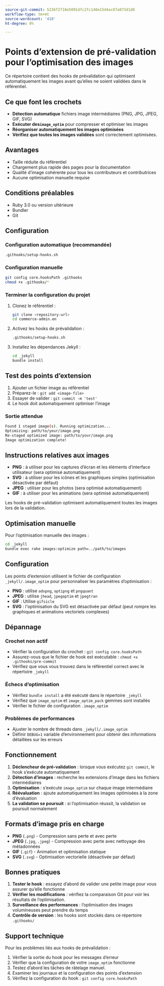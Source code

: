```yaml
---
source-git-commit: 5236f2718e5091dfc2fc140e15d4ac87a073d1d0
workflow-type: tm+mt
source-wordcount: '410'
ht-degree: 0%

---
```

# Points d’extension de pré-validation pour l’optimisation des images

Ce répertoire contient des hooks de prévalidation qui optimisent automatiquement les images avant qu’elles ne soient validées dans le référentiel.

## Ce que font les crochets

- **Détection automatique** fichiers image intermédiaires (PNG, JPG, JPEG, GIF, SVG)
- **Exécuter des`image_optim`** pour compresser et optimiser les images
- **Réorganiser automatiquement les images optimisées**
- **Vérifiez que toutes les images validées** sont correctement optimisées.

## Avantages

- Taille réduite du référentiel
- Chargement plus rapide des pages pour la documentation
- Qualité d’image cohérente pour tous les contributeurs et contributrices
- Aucune optimisation manuelle requise

## Conditions préalables

- Ruby 3.0 ou version ultérieure
- Bundler
- Git

## Configuration

### Configuration automatique (recommandée)

```bash
.githooks/setup-hooks.sh
```

### Configuration manuelle

```bash
git config core.hooksPath .githooks
chmod +x .githooks/*
```

### Terminer la configuration du projet

1. Clonez le référentiel :

   ```bash
   git clone <repository-url>
   cd commerce-admin.en
   ```

2. Activez les hooks de prévalidation :

   ```bash
   .githooks/setup-hooks.sh
   ```

3. Installez les dépendances Jekyll :

   ```bash
   cd _jekyll
   bundle install
   ```

## Test des points d’extension

1. Ajouter un fichier image au référentiel
2. Préparez-le : `git add <image-file>`
3. Essayer de valider : `git commit -m 'test'`
4. Le hook doit automatiquement optimiser l’image

### Sortie attendue

```bash
Found 1 staged image(s). Running optimization...
Optimizing: path/to/your/image.png
Re-staged optimized image: path/to/your/image.png
Image optimization complete!
```

## Instructions relatives aux images

- **PNG** : à utiliser pour les captures d’écran et les éléments d’interface utilisateur (sera optimisé automatiquement)
- **SVG** : à utiliser pour les icônes et les graphiques simples (optimisation désactivée par défaut)
- **JPEG** : utiliser pour les photos (sera optimisé automatiquement)
- **GIF** : à utiliser pour les animations (sera optimisé automatiquement)

Les hooks de pré-validation optimisent automatiquement toutes les images lors de la validation.

## Optimisation manuelle

Pour l’optimisation manuelle des images :

```bash
cd _jekyll
bundle exec rake images:optimize path=../path/to/images
```

## Configuration

Les points d’extension utilisent le fichier de configuration `_jekyll/.image_optim` pour personnaliser les paramètres d’optimisation :

- **PNG** : utilise `advpng`, `optipng` et `pngquant`
- **JPEG** : utilise `jhead`, `jpegoptim` et `jpegtran`
- **GIF** : Utilise `gifsicle`
- **SVG** : l&#39;optimisation du SVG est désactivée par défaut (peut rompre les graphiques et animations vectoriels complexes)

## Dépannage

### Crochet non actif

- Vérifier la configuration du crochet : `git config core.hooksPath`
- Assurez-vous que le fichier de hook est exécutable : `chmod +x .githooks/pre-commit`
- Vérifiez que vous vous trouvez dans le référentiel correct avec le répertoire `_jekyll`

### Échecs d’optimisation

- Vérifiez `bundle install` a été exécuté dans le répertoire `_jekyll`
- Vérifiez que `image_optim` et `image_optim_pack` gemmes sont installés
- Vérifier le fichier de configuration `.image_optim`

### Problèmes de performances

- Ajuster le nombre de threads dans `_jekyll/.image_optim`
- Définir `DEBUG=1` variable d’environnement pour obtenir des informations détaillées sur les erreurs

## Fonctionnement

1. **Déclencheur de pré-validation** : lorsque vous exécutez `git commit`, le hook s’exécute automatiquement
2. **Détection d’images** : recherche les extensions d’image dans les fichiers intermédiaires
3. **Optimisation** : s’exécute `image_optim` sur chaque image intermédiaire
4. **Réévaluation** : ajoute automatiquement les images optimisées à la zone d’évaluation
5. **La validation se poursuit** : si l’optimisation réussit, la validation se poursuit normalement

## Formats d’image pris en charge

- **PNG** (`.png`) - Compression sans perte et avec perte
- **JPEG** (`.jpg`, `.jpeg`) - Compression avec perte avec nettoyage des métadonnées
- **GIF** (`.gif`) - Animation et optimisation statique
- **SVG** (`.svg`) - Optimisation vectorielle (désactivée par défaut)

## Bonnes pratiques

1. **Tester le hook** : essayez d’abord de valider une petite image pour vous assurer qu’elle fonctionne
2. **Vérifier les modifications** : vérifiez la comparaison Git pour voir les résultats de l’optimisation.
3. **Surveillance des performances** : l’optimisation des images volumineuses peut prendre du temps
4. **Contrôle de version** : les hooks sont stockés dans ce répertoire `.githooks/`

## Support technique

Pour les problèmes liés aux hooks de prévalidation :

1. Vérifier la sortie du hook pour les messages d’erreur
2. Vérifier que la configuration de votre `image_optim` fonctionne
3. Testez d’abord les tâches de râtelage manuel.
4. Examiner les journaux et la configuration des points d’extension
5. Vérifiez la configuration du hook : `git config core.hooksPath`
